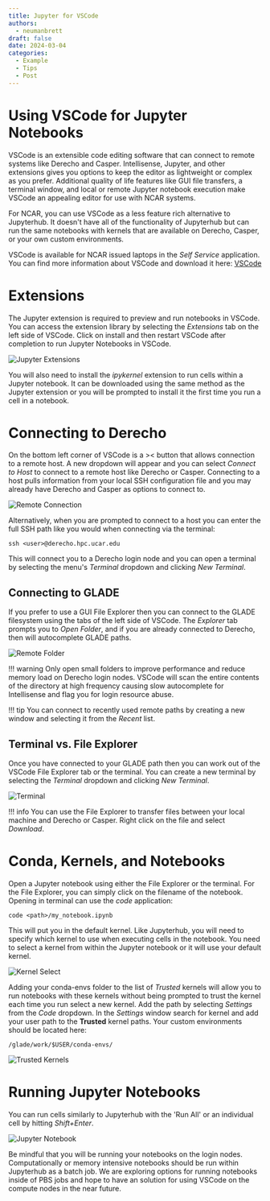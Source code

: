 ```yaml
---
title: Jupyter for VSCode
authors:
  - neumanbrett
draft: false
date: 2024-03-04
categories:
  - Example
  - Tips
  - Post
---
```


# Using VSCode for Jupyter Notebooks

VSCode is an extensible code editing software that can connect to remote systems like Derecho and Casper.  Intellisense, Jupyter, and other extensions gives you options to keep the editor as lightweight or complex as you prefer.  Additional quality of life features like GUI file transfers, a terminal window, and local or remote Jupyter notebook execution make VSCode an appealing editor for use with NCAR systems.

<!-- more -->

For NCAR, you can use VSCode as a less feature rich alternative to Jupyterhub.  It doesn't have all of the functionality of Jupyterhub but can run the same notebooks with kernels that are available on Derecho, Casper, or your own custom environments.

VSCode is available for NCAR issued laptops in the *Self Service* application.  You can find more information about VSCode and download it here: [VSCode](https://code.visualstudio.com/)

# Extensions

The Jupyter extension is required to preview and run notebooks in VSCode.  You can access the extension library by selecting the *Extensions* tab on the left side of VSCode.  Click on install and then restart VSCode after completion to run Jupyter Notebooks in VSCode.

![Jupyter Extensions](2024-03-04-vscode-jupyter/media/extensions.png)

You will also need to install the *ipykernel* extension to run cells within a Jupyter notebook.  It can be downloaded using the same method as the Jupyter extension or you will be prompted to install it the first time you run a cell in a notebook.

# Connecting to Derecho

On the bottom left corner of VSCode is a >< button that allows connection to a remote host.  A new dropdown will appear and you can select *Connect to Host* to connect to a remote host like Derecho or Casper.  Connecting to a host pulls information from your local SSH configuration file and you may already have Derecho and Casper as options to connect to.

![Remote Connection](2024-03-04-vscode-jupyter/media/remoteconn.png)

Alternatively, when you are prompted to connect to a host you can enter the full SSH path like you would when connecting via the terminal:

```
ssh <user>@derecho.hpc.ucar.edu
```

This will connect you to a Derecho login node and you can open a terminal by selecting the menu's *Terminal* dropdown and clicking *New Terminal*.  

## Connecting to GLADE

If you prefer to use a GUI File Explorer then you can connect to the GLADE filesystem using the tabs of the left side of VSCode.  The *Explorer* tab prompts you to *Open Folder*, and if you are already connected to Derecho, then will autocomplete GLADE paths.

![Remote Folder](2024-03-04-vscode-jupyter/media/openfolder.png)

!!! warning 
    Only open small folders to improve performance and reduce memory load on Derecho login nodes.  VSCode will scan the entire contents of the directory at high frequency causing slow autocomplete for Intellisense and flag you for login resource abuse.


!!! tip 
    You can connect to recently used remote paths by creating a new window and selecting it from the *Recent* list.


## Terminal vs. File Explorer

Once you have connected to your GLADE path then you can work out of the VSCode File Explorer tab or the terminal.  You can create a new terminal by selecting the *Terminal* dropdown and clicking *New Terminal*. 

![Terminal](2024-03-04-vscode-jupyter/media/condaterminal.png)

!!! info
    You can use the File Explorer to transfer files between your local machine and Derecho or Casper.  Right click on the file and select *Download*.


# Conda, Kernels, and Notebooks

Open a Jupyter notebook using either the File Explorer or the terminal.  For the File Explorer, you can simply click on the filename of the notebook.  Opening in terminal can use the *code* application:

```
code <path>/my_notebook.ipynb
```

  This will put you in the default kernel.  Like Jupyterhub, you will need to specify which kernel to use when executing cells in the notebook.  You need to select a kernel from within the Jupyter notebook or it will use your default kernel.

![Kernel Select](2024-03-04-vscode-jupyter/media/selectkernel.png)

Adding your conda-envs folder to the list of *Trusted* kernels will allow you to run notebooks with these kernels without being prompted to trust the kernel each time you run select a new kernel.  Add the path by selecting *Settings* from the *Code* dropdown.  In the *Settings* window search for kernel and add your user path to the **Trusted** kernel paths.  Your custom environments should be located here:

```
/glade/work/$USER/conda-envs/
```

![Trusted Kernels](2024-03-04-vscode-jupyter/media/trustedkernels.png)

# Running Jupyter Notebooks

You can run cells similarly to Jupyterhub with the 'Run All' or an individual cell by hitting *Shift+Enter*.

![Jupyter Notebook](2024-03-04-vscode-jupyter/media/jnbkernel.png)

Be mindful that you will be running your notebooks on the login nodes.  Computationally or memory intensive notebooks should be run within Jupyterhub as a batch job.  We are exploring options for running notebooks inside of PBS jobs and hope to have an solution for using VSCode on the compute nodes in the near future.
